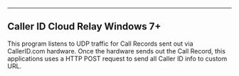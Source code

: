 ---------------------------
Caller ID Cloud Relay
	Windows 7+
---------------------------
This program listens to UDP traffic for Call Records sent out via CallerID.com hardware. Once the hardware sends out the Call Record, this applications uses a HTTP POST request to send all Caller ID info to custom URL.
